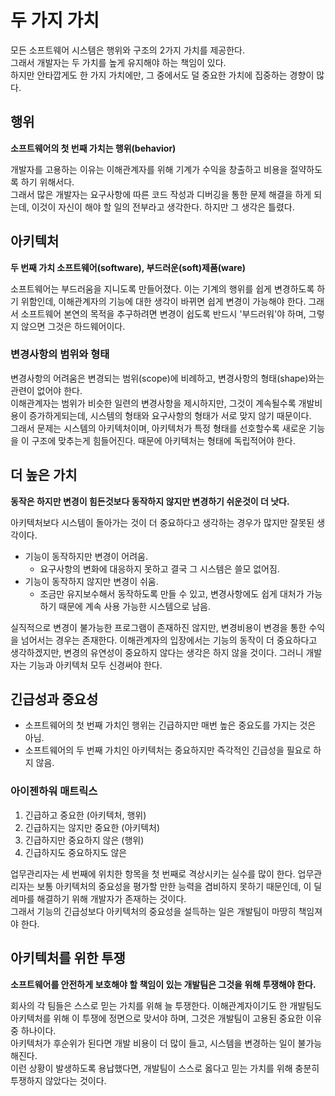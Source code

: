 # 두 가지 가치

모든 소프트웨어 시스템은 행위와 구조의 2가지 가치를 제공한다.<br/>
그래서 개발자는 두 가치를 높게 유지해야 하는 책임이 있다.<br/>
하지만 안타깝게도 한 가지 가치에만, 그 중에서도 덜 중요한 가치에 집중하는 경향이 많다.

## 행위

**소프트웨어의 첫 번째 가치는 행위(behavior)**

개발자를 고용하는 이유는 이해관계자를 위해 기계가 수익을 창출하고 비용을 절약하도록 하기 위해서다.<br/>그래서 많은 개발자는 요구사항에 따른 코드 작성과 디버깅을 통한 문제 해결을 하게 되는데, 이것이 자신이 해야 할 일의 전부라고 생각한다. 하지만 그 생각은 틀렸다.

## 아키텍처

**두 번째 가치 소프트웨어(software), 부드러운(soft)제품(ware)**

소프트웨어는 부드러움을 지니도록 만들어졌다. 이는 기계의 행위를 쉽게 변경하도록 하기 위함인데, 이해관계자의 기능에 대한 생각이 바뀌면 쉽게 변경이 가능해야 한다. 그래서 소프트웨어 본연의 목적을 추구하려면 변경이 쉽도록 반드시 '부드러워'야 하며, 그렇지 않으면 그것은 하드웨어이다.

### 변경사항의 범위와 형태

변경사항의 어려움은 변경되는 범위(scope)에 비례하고, 변경사항의 형태(shape)와는 관련이 없어야 한다.<br/>
이해관계자는 범위가 비슷한 일련의 변경사항을 제시하지만, 그것이 계속될수록 개발비용이 증가하게되는데, 시스템의 형태와 요구사항의 형태가 서로 맞지 않기 때문이다.<br/>
그래서 문제는 시스템의 아키텍처이며, 아키텍처가 특정 형태를 선호할수록 새로운 기능을 이 구조에 맞추는게 힘들어진다. 때문에 아키텍처는 형태에 독립적어야 한다.

## 더 높은 가치

**동작은 하지만 변경이 힘든것보다 동작하지 않지만 변경하기 쉬운것이 더 낫다.**

아키텍처보다 시스템이 돌아가는 것이 더 중요하다고 생각하는 경우가 많지만 잘못된 생각이다.<br/>

* 기능이 동작하지만 변경이 어려움.
    * 요구사항의 변화에 대응하지 못하고 결국 그 시스템은 쓸모 없어짐. 
* 기능이 동작하지 않지만 변경이 쉬움.
    * 조금만 유지보수해서 동작하도록 만들 수 있고, 변경사항에도 쉽게 대처가 가능하기 때문에 계속 사용 가능한 시스템으로 남음.

실직적으로 변경이 불가능한 프로그램이 존재하진 않지만, 변경비용이 변경을 통한 수익을 넘어서는 경우는 존재한다. 이해관계자의 입장에서는 기능의 동작이 더 중요하다고 생각하겠지만, 변경의 유연성이 중요하지 않다는 생각은 하지 않을 것이다. 그러니 개발자는 기능과 아키텍처 모두 신경써야 한다.

## 긴급성과 중요성

* 소프트웨어의 첫 번째 가치인 행위는 긴급하지만 매번 높은 중요도를 가지는 것은 아님.
* 소프트웨어의 두 번째 가치인 아키텍처는 중요하지만 즉각적인 긴급성을 필요로 하지 않음.

### 아이젠하워 매트릭스

1. 긴급하고 중요한 (아키텍처, 행위)
2. 긴급하지는 않지만 중요한 (아키텍처)
3. 긴급하지만 중요하지 않은 (행위)
4. 긴급하지도 중요하지도 않은

업무관리자는 세 번째에 위치한 항목을 첫 번째로 격상시키는 실수를 많이 한다. 업무관리자는 보통 아키텍처의 중요성을 평가할 만한 능력을 겸비하지 못하기 때문인데, 이 딜레마를 해결하기 위해 개발자가 존재하는 것이다.<br/>
그래서 기능의 긴급성보다 아키텍처의 중요성을 설득하는 일은 개발팀이 마땅히 책임져야 한다.

## 아키텍처를 위한 투쟁

**소프트웨어를 안전하게 보호해야 할 책임이 있는 개발팀은 그것을 위해 투쟁해야 한다.**

회사의 각 팀들은 스스로 믿는 가치를 위해 늘 투쟁한다. 이해관계자이기도 한 개발팀도 아키텍처를 위해 이 투쟁에 정면으로 맞서야 하며, 그것은 개발팀이 고용된 중요한 이유 중 하나이다.<br/>
아키텍처가 후순위가 된다면 개발 비용이 더 많이 들고, 시스템을 변경하는 일이 불가능해진다.<br/>
이런 상황이 발생하도록 용납했다면, 개발팀이 스스로 옳다고 믿는 가치를 위해 충분히 투쟁하지 않았다는 것이다.


